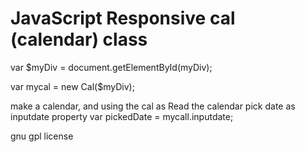 # JavaScript Responsive cal (calendar) class
var $myDiv = document.getElementById(myDiv);

var mycal = new Cal($myDiv);

make a calendar, and using the cal as 
Read the calendar pick date as inputdate property
var pickedDate = mycall.inputdate;

gnu gpl license
